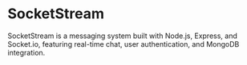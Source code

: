 # SocketStream
SocketStream is a  messaging system built with Node.js, Express, and Socket.io, featuring real-time chat, user authentication, and MongoDB integration.
